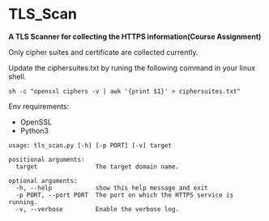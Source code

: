 # TLS_Scan
**A TLS Scanner for collecting the HTTPS information(Course Assignment)** 

Only cipher suites and certificate are collected currently.

Update the ciphersuites.txt by runing the following command in your linux shell.

```sh -c "openssl ciphers -v | awk '{print $1}' > ciphersuites.txt"```

Env requirements:
- OpenSSL
- Python3
```
usage: tls_scan.py [-h] [-p PORT] [-v] target

positional arguments:
  target                The target domain name.

optional arguments:
  -h, --help            show this help message and exit
  -p PORT, --port PORT  The port on which the HTTPS service is running.
  -v, --verbose         Enable the verbose log.
```
